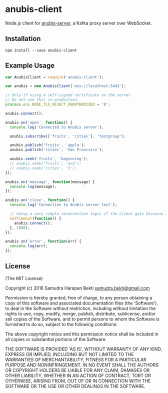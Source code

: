# anubis-client
Node.js client for [anubis-server](https://github.com/sbekti/anubis-server), a Kafka proxy server over WebSocket.

## Installation
~~~shell
npm install --save anubis-client
~~~

## Example Usage
~~~javascript
var AnubisClient = require('anubis-client');

var anubis = new AnubisClient('wss://localhost:5443');

// Only if using a self-signed certificate on the server.
// Do not use this in production.
process.env.NODE_TLS_REJECT_UNAUTHORIZED = '0';

anubis.connect();

anubis.on('open', function() {
  console.log('Connected to Anubis server');

  anubis.subscribe(['fruits', 'cities'], 'testgroup');

  anubis.publish('fruits', 'apple');
  anubis.publish('cities', 'San Francisco');

  anubis.seek('fruits', 'beginning');
  // anubis.seek('fruits', 'end');
  // anubis.seek('cities', '3');
});

anubis.on('message', function(message) {
  console.log(message);
});

anubis.on('close', function() {
  console.log('Connection to Anubis server lost');

  // Setup a very simple reconnection logic if the client gets disconnected.
  setTimeout(function() {
    anubis.connect();
  }, 1000);
});

anubis.on('error', function(err) {
  console.log(err);
});
~~~

## License

(The MIT License)

Copyright (c) 2016 Samudra Harapan Bekti <samudra.bekti@gmail.com>

Permission is hereby granted, free of charge, to any person obtaining
a copy of this software and associated documentation files (the
'Software'), to deal in the Software without restriction, including
without limitation the rights to use, copy, modify, merge, publish,
distribute, sublicense, and/or sell copies of the Software, and to
permit persons to whom the Software is furnished to do so, subject to
the following conditions:

The above copyright notice and this permission notice shall be
included in all copies or substantial portions of the Software.

THE SOFTWARE IS PROVIDED 'AS IS', WITHOUT WARRANTY OF ANY KIND,
EXPRESS OR IMPLIED, INCLUDING BUT NOT LIMITED TO THE WARRANTIES OF
MERCHANTABILITY, FITNESS FOR A PARTICULAR PURPOSE AND NONINFRINGEMENT.
IN NO EVENT SHALL THE AUTHORS OR COPYRIGHT HOLDERS BE LIABLE FOR ANY
CLAIM, DAMAGES OR OTHER LIABILITY, WHETHER IN AN ACTION OF CONTRACT,
TORT OR OTHERWISE, ARISING FROM, OUT OF OR IN CONNECTION WITH THE
SOFTWARE OR THE USE OR OTHER DEALINGS IN THE SOFTWARE.
